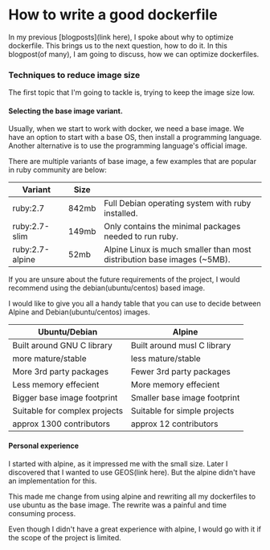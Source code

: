 # How to write a good dockerfile

In my previous [blogposts](link here), I spoke about why to optimize dockerfile. This brings us to the next question, how to do it.
In this blogpost(of many), I am going to discuss, how we can optimize dockerfiles.

### Techniques to reduce image size

The first topic that I'm going to tackle is, trying to keep the image size low.

#### Selecting the base image variant.

Usually, when we start to work with docker, we need a base image.
We have an option to start with a base OS, then install a programming language.
Another alternative is to use the programming language's official image.

There are multiple variants of base image, a few examples that are popular in ruby community are below:

| Variant         | Size  |                                                                         |
|-----------------|-------|-------------------------------------------------------------------------|
| ruby:2.7        | 842mb | Full Debian operating system with ruby installed.                       |
| ruby:2.7-slim   | 149mb | Only contains the minimal packages needed to run ruby.                  |
| ruby:2.7-alpine | 52mb  | Alpine Linux is much smaller than most distribution base images (~5MB). |

If you are unsure about the future requirements of the project, I would recommend using the debian(ubuntu/centos) based image.

I would like to give you all a handy table that you can use to decide between Alpine and Debian(ubuntu/centos) images.

| Ubuntu/Debian                 | Alpine                       |
|-------------------------------|------------------------------|
| Built around GNU C library    | Built around musl C library  |
| more mature/stable            | less mature/stable           |
| More 3rd party packages       | Fewer 3rd party packages     |
| Less memory effecient         | More memory effecient        |
| Bigger base image footprint   | Smaller base image footprint |
| Suitable for complex projects | Suitable for simple projects |
| approx 1300 contributors      | approx 12 contributors       |

#### Personal experience

I started with alpine, as it impressed me with the small size. Later I discovered that I wanted to use GEOS(link here). 
But the alpine  didn't have an implementation for this.

This made me change from using alpine and rewriting all my dockerfiles to use ubuntu as the base image. 
The rewrite was a painful and time consuming process.

Even though I didn't have a great experience with alpine, I would go with it if the scope of the project is limited.
